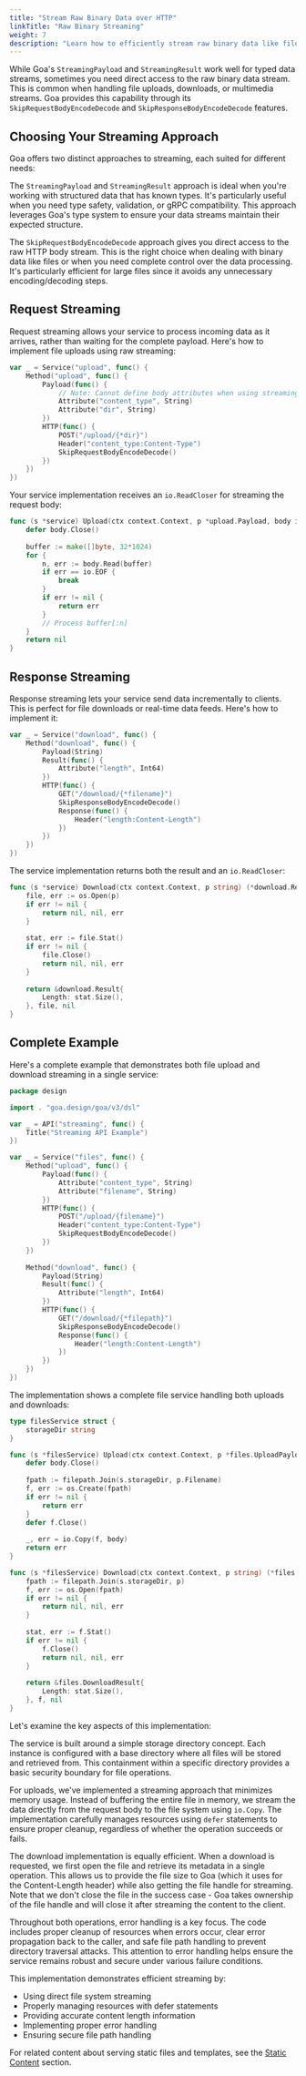 ```yaml
---
title: "Stream Raw Binary Data over HTTP"
linkTitle: "Raw Binary Streaming"
weight: 7
description: "Learn how to efficiently stream raw binary data like files and multimedia content over HTTP using Goa's low-level streaming capabilities."
---
```


While Goa's `StreamingPayload` and `StreamingResult` work well for typed data
streams, sometimes you need direct access to the raw binary data stream. This is
common when handling file uploads, downloads, or multimedia streams. Goa
provides this capability through its `SkipRequestBodyEncodeDecode` and
`SkipResponseBodyEncodeDecode` features.

## Choosing Your Streaming Approach

Goa offers two distinct approaches to streaming, each suited for different needs:

The `StreamingPayload` and `StreamingResult` approach is ideal when you're
working with structured data that has known types. It's particularly useful when
you need type safety, validation, or gRPC compatibility. This approach leverages
Goa's type system to ensure your data streams maintain their expected structure.

The `SkipRequestBodyEncodeDecode` approach gives you direct access to the raw
HTTP body stream. This is the right choice when dealing with binary data like
files or when you need complete control over the data processing. It's
particularly efficient for large files since it avoids any unnecessary
encoding/decoding steps.

## Request Streaming

Request streaming allows your service to process incoming data as it arrives,
rather than waiting for the complete payload. Here's how to implement file
uploads using raw streaming:

```go
var _ = Service("upload", func() {
    Method("upload", func() {
        Payload(func() {
            // Note: Cannot define body attributes when using streaming
            Attribute("content_type", String)
            Attribute("dir", String)
        })
        HTTP(func() {
            POST("/upload/{*dir}")
            Header("content_type:Content-Type")
            SkipRequestBodyEncodeDecode()
        })
    })
})
```

Your service implementation receives an `io.ReadCloser` for streaming the request body:

```go
func (s *service) Upload(ctx context.Context, p *upload.Payload, body io.ReadCloser) error {
    defer body.Close()
    
    buffer := make([]byte, 32*1024)
    for {
        n, err := body.Read(buffer)
        if err == io.EOF {
            break
        }
        if err != nil {
            return err
        }
        // Process buffer[:n]
    }
    return nil
}
```

## Response Streaming

Response streaming lets your service send data incrementally to clients. This is
perfect for file downloads or real-time data feeds. Here's how to implement it:

```go
var _ = Service("download", func() {
    Method("download", func() {
        Payload(String)
        Result(func() {
            Attribute("length", Int64)
        })
        HTTP(func() {
            GET("/download/{*filename}")
            SkipResponseBodyEncodeDecode()
            Response(func() {
                Header("length:Content-Length")
            })
        })
    })
})
```

The service implementation returns both the result and an `io.ReadCloser`:

```go
func (s *service) Download(ctx context.Context, p string) (*download.Result, io.ReadCloser, error) {
    file, err := os.Open(p)
    if err != nil {
        return nil, nil, err
    }
    
    stat, err := file.Stat()
    if err != nil {
        file.Close()
        return nil, nil, err
    }
    
    return &download.Result{
        Length: stat.Size(),
    }, file, nil
}
```

## Complete Example

Here's a complete example that demonstrates both file upload and download streaming in a single service:

```go
package design

import . "goa.design/goa/v3/dsl"

var _ = API("streaming", func() {
    Title("Streaming API Example")
})

var _ = Service("files", func() {
    Method("upload", func() {
        Payload(func() {
            Attribute("content_type", String)
            Attribute("filename", String)
        })
        HTTP(func() {
            POST("/upload/{filename}")
            Header("content_type:Content-Type")
            SkipRequestBodyEncodeDecode()
        })
    })
    
    Method("download", func() {
        Payload(String)
        Result(func() {
            Attribute("length", Int64)
        })
        HTTP(func() {
            GET("/download/{*filepath}")
            SkipResponseBodyEncodeDecode()
            Response(func() {
                Header("length:Content-Length")
            })
        })
    })
})
```

The implementation shows a complete file service handling both uploads and downloads:

```go
type filesService struct {
    storageDir string
}

func (s *filesService) Upload(ctx context.Context, p *files.UploadPayload, body io.ReadCloser) error {
    defer body.Close()
    
    fpath := filepath.Join(s.storageDir, p.Filename)
    f, err := os.Create(fpath)
    if err != nil {
        return err
    }
    defer f.Close()
    
    _, err = io.Copy(f, body)
    return err
}

func (s *filesService) Download(ctx context.Context, p string) (*files.DownloadResult, io.ReadCloser, error) {
    fpath := filepath.Join(s.storageDir, p)
    f, err := os.Open(fpath)
    if err != nil {
        return nil, nil, err
    }
    
    stat, err := f.Stat()
    if err != nil {
        f.Close()
        return nil, nil, err
    }
    
    return &files.DownloadResult{
        Length: stat.Size(),
    }, f, nil
}
```

Let's examine the key aspects of this implementation:

The service is built around a simple storage directory concept. Each instance is
configured with a base directory where all files will be stored and retrieved
from. This containment within a specific directory provides a basic security
boundary for file operations.

For uploads, we've implemented a streaming approach that minimizes memory usage.
Instead of buffering the entire file in memory, we stream the data directly from
the request body to the file system using `io.Copy`. The implementation carefully
manages resources using `defer` statements to ensure proper cleanup, regardless of
whether the operation succeeds or fails.

The download implementation is equally efficient. When a download is requested,
we first open the file and retrieve its metadata in a single operation. This
allows us to provide the file size to Goa (which it uses for the Content-Length
header) while also getting the file handle for streaming. Note that we don't
close the file in the success case - Goa takes ownership of the file handle and
will close it after streaming the content to the client.

Throughout both operations, error handling is a key focus. The code includes
proper cleanup of resources when errors occur, clear error propagation back to
the caller, and safe file path handling to prevent directory traversal attacks.
This attention to error handling helps ensure the service remains robust and
secure under various failure conditions.

This implementation demonstrates efficient streaming by:
- Using direct file system streaming
- Properly managing resources with defer statements
- Providing accurate content length information
- Implementing proper error handling
- Ensuring secure file path handling

For related content about serving static files and templates, see the [Static Content](../5-static-content) section.
